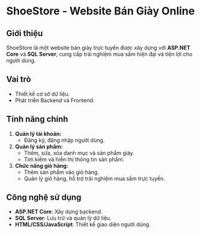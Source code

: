 # ShoeStore - Website Bán Giày Online

## Giới thiệu
ShoeStore là một website bán giày trực tuyến được xây dựng với **ASP.NET Core** và **SQL Server**, cung cấp trải nghiệm mua sắm hiện đại và tiện lợi cho người dùng.

## Vai trò
- Thiết kế cơ sở dữ liệu.
- Phát triển Backend và Frontend.

## Tính năng chính
1. **Quản lý tài khoản:**
   - Đăng ký, đăng nhập người dùng.
2. **Quản lý sản phẩm:**
   - Thêm, sửa, xóa danh mục và sản phẩm giày.
   - Tìm kiếm và hiển thị thông tin sản phẩm.
3. **Chức năng giỏ hàng:**
   - Thêm sản phẩm vào giỏ hàng.
   - Quản lý giỏ hàng, hỗ trợ trải nghiệm mua sắm trực tuyến.

## Công nghệ sử dụng
- **ASP.NET Core**: Xây dựng backend.
- **SQL Server**: Lưu trữ và quản lý dữ liệu.
- **HTML/CSS/JavaScript**: Thiết kế giao diện người dùng.

